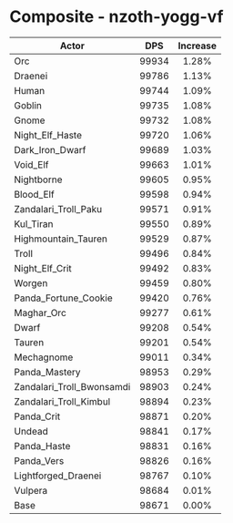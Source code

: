 # Composite - nzoth-yogg-vf
| Actor | DPS | Increase |
|---|:---:|:---:|
|Orc|99934|1.28%|
|Draenei|99786|1.13%|
|Human|99744|1.09%|
|Goblin|99735|1.08%|
|Gnome|99732|1.08%|
|Night_Elf_Haste|99720|1.06%|
|Dark_Iron_Dwarf|99689|1.03%|
|Void_Elf|99663|1.01%|
|Nightborne|99605|0.95%|
|Blood_Elf|99598|0.94%|
|Zandalari_Troll_Paku|99571|0.91%|
|Kul_Tiran|99550|0.89%|
|Highmountain_Tauren|99529|0.87%|
|Troll|99496|0.84%|
|Night_Elf_Crit|99492|0.83%|
|Worgen|99459|0.80%|
|Panda_Fortune_Cookie|99420|0.76%|
|Maghar_Orc|99277|0.61%|
|Dwarf|99208|0.54%|
|Tauren|99201|0.54%|
|Mechagnome|99011|0.34%|
|Panda_Mastery|98953|0.29%|
|Zandalari_Troll_Bwonsamdi|98903|0.24%|
|Zandalari_Troll_Kimbul|98894|0.23%|
|Panda_Crit|98871|0.20%|
|Undead|98841|0.17%|
|Panda_Haste|98831|0.16%|
|Panda_Vers|98826|0.16%|
|Lightforged_Draenei|98767|0.10%|
|Vulpera|98684|0.01%|
|Base|98671|0.00%|
